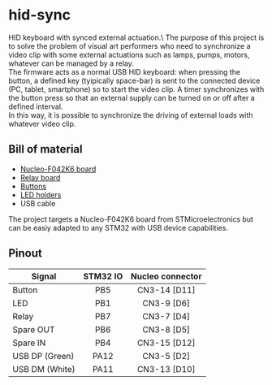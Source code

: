 # hid-sync
HID keyboard with synced external actuation.\\
The purpose of this project is to solve the problem of visual art performers who need to synchronize a video clip with some external actuations such as lamps, pumps, motors, whatever can be managed by a relay.\
The firmware acts as a normal USB HID keyboard: when pressing the button, a defined key (tyipically space-bar) is sent to the connected device (PC, tablet, smartphone) so to start the video clip. A timer synchronizes with the button press so that an external supply can be turned on or off after a defined interval. \
In this way, it is possible to synchronize the driving of external loads with whatever video clip.

## Bill of material
* [Nucleo-F042K6 board](https://www.st.com/en/evaluation-tools/nucleo-f042k6.html)
* [Relay board](https://www.amazon.it/gp/product/B06XHJ2PBJ/ref=ppx_yo_dt_b_asin_title_o01_s00?ie=UTF8&psc=1)
* [Buttons](https://www.amazon.it/gp/product/B07XQSBW7Q/ref=ppx_yo_dt_b_asin_title_o01_s00?ie=UTF8&psc=1)
* [LED holders](https://www.amazon.it/gp/product/B01MRVAFGK/ref=ppx_yo_dt_b_asin_title_o01_s01?ie=UTF8&psc=1)
* USB cable 


The project targets a Nucleo-F042K6 board from STMicroelectronics but can be easiy adapted to any STM32 with USB device capabilities.

## Pinout

|Signal           | STM32 IO |  Nucleo connector  |
|-----------------|:--------:|:------------------:|
| Button          |   PB5    |    CN3-14 [D11]    |
| LED             |   PB1    |    CN3-9  [D6]     |
| Relay           |   PB7    |    CN3-7  [D4]     |
| Spare OUT       |   PB6    |    CN3-8  [D5]     |
| Spare IN        |   PB4    |    CN3-15 [D12]    |
| USB DP (Green)  |   PA12   |    CN3-5  [D2]     |
| USB DM (White)  |   PA11   |    CN3-13 [D10]    |
